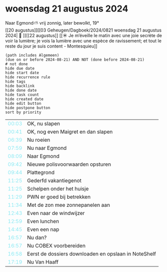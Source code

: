 # woensdag 21 augustus 2024

Naar Egmond⛅ vrij zonnig, later bewolkt, 19°<br>[[20 augustus]][[03 Geheugen/Dagboek/2024/0821 woensdag 21 augustus 2024| 📓 ]][[22 augustus]]
[[☀️ Je m’éveille le matin avec une joie secrète de voir la lumière; je vois la lumière avec une espèce de ravissement; et tout le reste du jour je suis content - Montesquieu]]
```tasks
(path includes Algemeen)
(due on or before 2024-08-21) AND NOT (done before 2024-08-21)
# not done
hide due date
hide start date
hide recurrence rule
hide tags
hide backlink
hide done date
hide task count
hide created date
hide edit button
hide postpone button 
sort by priority 
```

|                                  |                                                      |
| -------------------------------- | ---------------------------------------------------- |
| <font color=#8be9f3>00:03</font> | OK, nu slapen                                        |
| <font color=#8be9f3>00:41</font> | OK, nog even Maigret en dan slapen                   |
| <font color=#8be9f3>06:39</font> | Nu roeien                                            |
| <font color=#8be9f3>07:59</font> | Nu naar Egmond                                       |
| <font color=#8be9f3>08:09</font> | Naar Egmond                                          |
| <font color=#8be9f3>09:42</font> | Nieuwe polisvoorwaarden opsturen                     |
| <font color=#8be9f3>09:44</font> | Plattegrond                                          |
| <font color=#8be9f3>11:25</font> | Gederfd vakantiegenot                                |
| <font color=#8be9f3>11:25</font> | Schelpen onder het huisje                            |
| <font color=#8be9f3>11:29</font> | PWN er goed bij betrekken                            |
| <font color=#8be9f3>11:34</font> | Met de zon mee zonnepanelen aan                      |
| <font color=#8be9f3>12:43</font> | Even naar de windwijzer                              |
| <font color=#8be9f3>12:59</font> | Even lunchen                                         |
| <font color=#8be9f3>14:45</font> | Even een nap                                         |
| <font color=#8be9f3>16:57</font> | Nu dan?                                              |
| <font color=#8be9f3>16:57</font> | Nu COBEX voorbereiden                                |
| <font color=#8be9f3>16:58</font> | Eerst de dossiers downloaden en opslaan in NoteShelf |
| <font color=#8be9f3>17:19</font> |  Nu Van Haaff |